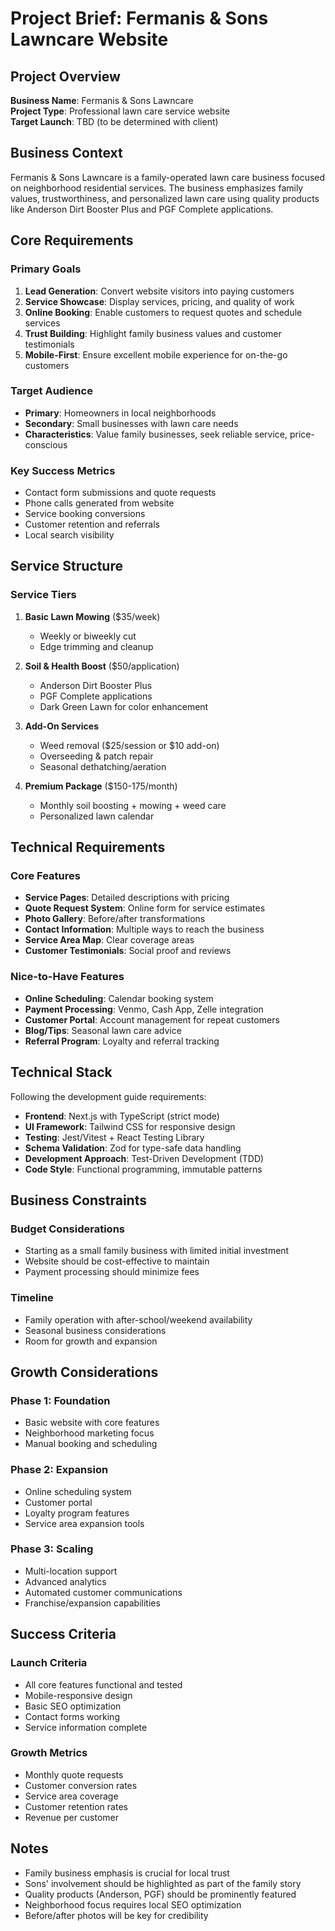 # Project Brief: Fermanis & Sons Lawncare Website

## Project Overview

**Business Name**: Fermanis & Sons Lawncare  
**Project Type**: Professional lawn care service website  
**Target Launch**: TBD (to be determined with client)

## Business Context

Fermanis & Sons Lawncare is a family-operated lawn care business focused on neighborhood residential services. The business emphasizes family values, trustworthiness, and personalized lawn care using quality products like Anderson Dirt Booster Plus and PGF Complete applications.

## Core Requirements

### Primary Goals
1. **Lead Generation**: Convert website visitors into paying customers
2. **Service Showcase**: Display services, pricing, and quality of work
3. **Online Booking**: Enable customers to request quotes and schedule services
4. **Trust Building**: Highlight family business values and customer testimonials
5. **Mobile-First**: Ensure excellent mobile experience for on-the-go customers

### Target Audience
- **Primary**: Homeowners in local neighborhoods
- **Secondary**: Small businesses with lawn care needs
- **Characteristics**: Value family businesses, seek reliable service, price-conscious

### Key Success Metrics
- Contact form submissions and quote requests
- Phone calls generated from website
- Service booking conversions
- Customer retention and referrals
- Local search visibility

## Service Structure

### Service Tiers
1. **Basic Lawn Mowing** ($35/week)
   - Weekly or biweekly cut
   - Edge trimming and cleanup

2. **Soil & Health Boost** ($50/application)
   - Anderson Dirt Booster Plus
   - PGF Complete applications
   - Dark Green Lawn for color enhancement

3. **Add-On Services**
   - Weed removal ($25/session or $10 add-on)
   - Overseeding & patch repair
   - Seasonal dethatching/aeration

4. **Premium Package** ($150-175/month)
   - Monthly soil boosting + mowing + weed care
   - Personalized lawn calendar

## Technical Requirements

### Core Features
- **Service Pages**: Detailed descriptions with pricing
- **Quote Request System**: Online form for service estimates
- **Photo Gallery**: Before/after transformations
- **Contact Information**: Multiple ways to reach the business
- **Service Area Map**: Clear coverage areas
- **Customer Testimonials**: Social proof and reviews

### Nice-to-Have Features
- **Online Scheduling**: Calendar booking system
- **Payment Processing**: Venmo, Cash App, Zelle integration
- **Customer Portal**: Account management for repeat customers
- **Blog/Tips**: Seasonal lawn care advice
- **Referral Program**: Loyalty and referral tracking

## Technical Stack

Following the development guide requirements:
- **Frontend**: Next.js with TypeScript (strict mode)
- **UI Framework**: Tailwind CSS for responsive design
- **Testing**: Jest/Vitest + React Testing Library
- **Schema Validation**: Zod for type-safe data handling
- **Development Approach**: Test-Driven Development (TDD)
- **Code Style**: Functional programming, immutable patterns

## Business Constraints

### Budget Considerations
- Starting as a small family business with limited initial investment
- Website should be cost-effective to maintain
- Payment processing should minimize fees

### Timeline
- Family operation with after-school/weekend availability
- Seasonal business considerations
- Room for growth and expansion

## Growth Considerations

### Phase 1: Foundation
- Basic website with core features
- Neighborhood marketing focus
- Manual booking and scheduling

### Phase 2: Expansion
- Online scheduling system
- Customer portal
- Loyalty program features
- Service area expansion tools

### Phase 3: Scaling
- Multi-location support
- Advanced analytics
- Automated customer communications
- Franchise/expansion capabilities

## Success Criteria

### Launch Criteria
- All core features functional and tested
- Mobile-responsive design
- Basic SEO optimization
- Contact forms working
- Service information complete

### Growth Metrics
- Monthly quote requests
- Customer conversion rates
- Service area coverage
- Customer retention rates
- Revenue per customer

## Notes

- Family business emphasis is crucial for local trust
- Sons' involvement should be highlighted as part of the family story
- Quality products (Anderson, PGF) should be prominently featured
- Neighborhood focus requires local SEO optimization
- Before/after photos will be key for credibility 